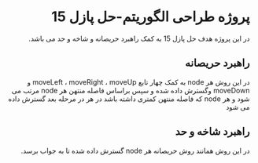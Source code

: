 <div dir="rtl">

# پروژه طراحی الگوریتم-حل پازل 15
در این پروژه هدف حل پازل 15 به کمک راهبرد حریصانه و شاخه و حد می باشد.
## راهبرد حریصانه
در این روش هر node به کمک چهار تابع moveLeft ، moveRight ، moveUp و moveDown  وگسترش داده شده و سپس براساس فاصله منتهن هر node مرتب می شود و هر node که فاصله منتهن کمتری داشته باشد در هر در مرحله بعد گسترش داده می شود
## راهبرد شاخه و حد
در این روش همانند روش حریصانه هر node گسترش داده شده تا به جواب برسد.

